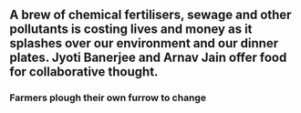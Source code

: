 ## A brew of chemical fertilisers, sewage and other pollutants is costing lives and money as it splashes over our environment and our dinner plates.  Jyoti Banerjee and Arnav Jain offer food for collaborative thought.
### Farmers plough their own furrow to change
